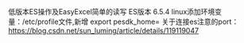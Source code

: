 低版本ES操作及EasyExcel简单的读写
ES版本 6.5.4
linux添加环境变量：/etc/profile文件,新增 export pesdk_home=
关于连接es注意的port：https://blog.csdn.net/sun_luming/article/details/119119047

